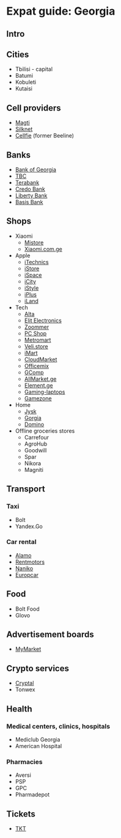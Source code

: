 # Expat guide: Georgia

## Intro

## Cities

- Tbilisi - capital
- Batumi
- Kobuleti
- Kutaisi


## Cell providers

- [Magti](https://www.magticom.ge/en)
- [Silknet](https://silknet.com/en)
- [Cellfie](https://cellfie.ge/) (former Beeline)


## Banks

- [Bank of Georgia](https://bankofgeorgia.ge/en/)
- [TBC](https://www.tbcbank.ge/web/en/)
- [Terabank](https://www.terabank.ge/en/retail)
- [Credo Bank](https://credobank.ge/en/)
- [Liberty Bank](https://www.libertybank.ge/en/)
- [Basis Bank](https://bb.ge/en)


## Shops

- Xiaomi
  - [Mistore](https://mistore.ge)
  - [Xiaomi.com.ge](https://xiaomi.com.ge)
- Apple
  - [iTechnics](https://itechnics.ge/en)
  - [iStore](https://istore.com.ge/)
  - [iSpace](https://ispace.ge/en/)
  - [iCity](https://icity.ge/)
  - [iStyle](https://istyle.ge/en/)
  - [iPlus](https://iplus.com.ge/en)
  - [iLand](https://iland.ge)
- Tech
	- [Alta](https://alta.ge/)
	- [Elit Electronics](https://ee.ge/)
	- [Zoommer](https://zoommer.ge/en)
	- [PC Shop](https://pcshop.ge/)
	- [Metromart](https://metromart.ge/)
	- [Veli.store](https://veli.store/)
	- [iMart](https://imart.ge/)
	- [CloudMarket](https://cloudmarket.ge/en)
	- [Officemix](https://officemix.ge/en/)
	- [GComp](https://gcomp.ge/)
	- [AllMarket.ge](https://allmarket.ge/)
	- [Element.ge](https://element.ge/)
	- [Gaming-laptops](https://gaming-laptops.ge/)
	- [Gamezone](https://gamezone.ge/)
- Home
	- [Jysk](https://jysk.ge/)
	- [Gorgia](https://gorgia.ge/)
	- [Domino](https://www.domino.com.ge/)
- Offline groceries stores
    - Carrefour
    - AgroHub
    - Goodwill
    - Spar
    - Nikora
    - Magniti


## Transport

### Taxi

- Bolt
- Yandex.Go

### Car rental

- [Alamo](https://www.alamo.ge/)
- [Rentmotors](https://www.rentmotors.ru/)
- [Naniko](https://naniko.com/)
- [Europcar](https://www.europcar.com/)


## Food

- Bolt Food
- Glovo


## Advertisement boards

- [MyMarket](https://www.mymarket.ge/)


## Crypto services

- [Cryptal](https://cryptal.com/)
- Tonwex


## Health

### Medical centers, clinics, hospitals

- Mediclub Georgia
- American Hospital

### Pharmacies

- Aversi
- PSP
- GPC
- Pharmadepot


## Tickets

- [TKT](https://tkt.ge)